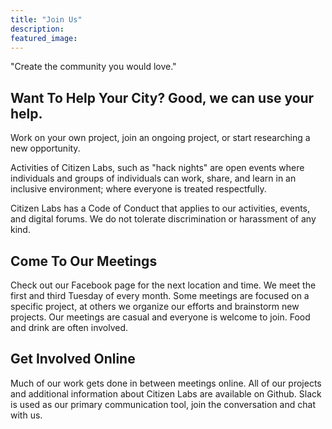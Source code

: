 ```yaml
---
title: "Join Us"
description:
featured_image:
---
```

"Create the community you would love."

## Want To Help Your City? Good, we can use your help.

Work on your own project, join an ongoing project, or start researching a new opportunity.

Activities of Citizen Labs, such as "hack nights" are open events where individuals and groups of individuals can work, share, and learn in an inclusive environment; where everyone is treated respectfully.

Citizen Labs has a Code of Conduct that applies to our activities, events, and digital forums. We do not tolerate discrimination or harassment of any kind.

## Come To Our Meetings

Check out our Facebook page for the next location and time. We meet the first and third Tuesday of every month. Some meetings are focused on a specific project, at others we organize our efforts and brainstorm new projects. Our meetings are casual and everyone is welcome to join. Food and drink are often involved.

## Get Involved Online

Much of our work gets done in between meetings online. All of our projects and additional information about Citizen Labs are available on Github. Slack is used as our primary communication tool, join the conversation and chat with us.
